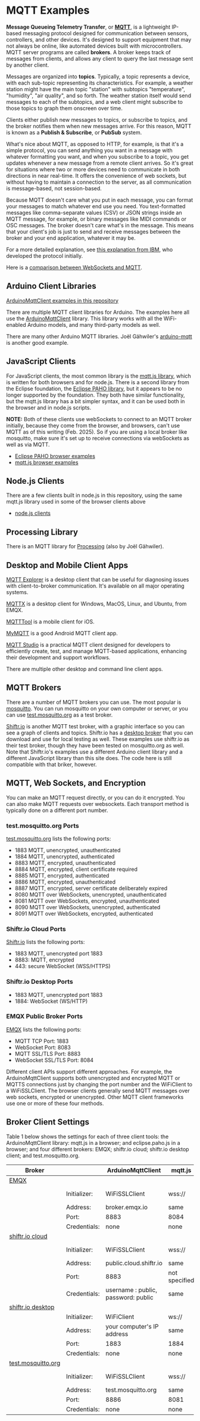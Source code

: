 # MQTT Examples

**Message Queueing Telemetry Transfer**, or **[MQTT](https://mqtt.org/)**, is a lightweight IP-based messaging protocol designed for communication between sensors, controllers, and other devices. It's designed to support equipment that may not always be online, like automated devices built with microcontrollers. MQTT server programs are called **brokers**. A broker keeps track of messages from clients, and allows any client to query the last message sent by another client. 

Messages are organized into **topics**. Typically, a topic represents a device, with each sub-topic representing its characteristics.  For example, a weather station might have the main topic "station" with subtopics "temperature", "humidity", "air quality", and so forth. The weather station itself would send messages to each of the subtopics, and a web client might subscribe to those topics to graph them onscreen over time. 

Clients  either publish new messages to topics, or subscribe to topics, and the broker notifies them when new messages arrive.  For this reason,  MQTT is known as a **Publish & Subscribe**, or **PubSub** system. 

What's nice about MQTT, as opposed to HTTP, for example, is that it's a simple protocol, you can send anything you want in a message with whatever formatting you want, and when you subscribe to a topic, you get updates whenever a new message from a remote client arrives. So it's great for situations where two or more devices need to communicate in both directions in near real-time. It offers the convenience of web sockets, but without having to maintain a connection to the server, as all communication is message-based, not session-based.

Because MQTT doesn't care what you put in each message, you can format your messages to match whatever end use you need. You text-formatted messages like comma-separate values (CSV) or JSON strings inside an MQTT message, for example, or binary messages like MIDI commands or OSC messages. The broker doesn't care what's in the message. This means that your client's job is just to send and receive messages between the broker and your end application, whatever it may be.

For a more detailed explanation, see [this explanation from IBM](https://developer.ibm.com/articles/iot-mqtt-why-good-for-iot/), who developed the protocol initially. 

Here is a [comparison between WebSockets and MQTT](mqtt-vs-websockets.md). 

## Arduino Client Libraries

[ArduinoMqttClient examples in this repository](arduino-clients)

There are multiple MQTT client libraries for Arduino. The examples here all use the [ArduinoMqttClient](https://github.com/arduino-libraries/ArduinoMqttClient) library. This library works with all the WiFi-enabled Arduino models, and many third-party models as well. 

There are many other Arduino MQTT libraries. Joël Gähwiler's [arduino-mqtt](https://github.com/256dpi/arduino-mqtt) is another good example. 


## JavaScript Clients

For JavaScript clients, the most common library is the [mqtt.js library](https://github.com/mqttjs/MQTT.js#readme), which is written for both browsers and for node.js. There is a second library from the Eclipse foundation, the [Eclipse PAHO library](https://github.com/eclipse-paho/paho.mqtt.javascript), but it appears to be no longer supported by the foundation. They both have similar functionality, but the mqtt.js library has a bit simpler syntax, and it can be used both in the browser and in node.js scripts. 

**NOTE:** Both of these clients use webSockets to connect to an MQTT broker initially, because they come from the browser, and browsers, can't use MQTT as of this writing (Feb. 2025). So if you are using a local broker like mosquitto, make sure it's set up to receive connections via webSockets as well as via MQTT. 

* [Eclipse PAHO browser examples](browser-clients/eclipse-pahojs/)
* [mqtt.js browser examples](browser-clients/mqttjs/)

## Node.js Clients

There are a few clients built in node.js in this repository, using the same mqtt.js library used in some of the browser clients above
* [node.js clients](node-clients)

## Processing Library

There is an MQTT library for [Processing](https://github.com/256dpi/processing-mqtt) (also by Joël Gähwiler). 

## Desktop and Mobile Client Apps

[MQTT Explorer](http://mqtt-explorer.com/) is a desktop client that can be useful for diagnosing issues with client-to-broker communication. It's available on all major operating systems. 

[MQTTX](https://mqttx.app/) is a desktop client for Windows, MacOS, Linux, and Ubuntu, from EMQX. 

[MQTTTool](https://apps.apple.com/us/app/mqttool/id1085976398) is a mobile client for iOS. 

[MyMQTT](https://play.google.com/store/apps/details?id=at.tripwire.mqtt.client&hl=en_US&gl=US&pli=1) is a good Android MQTT client app. 

[MQTT Studio](https://www.mqttstudio.com) is a practical MQTT client designed for developers to efficiently create, test, and manage MQTT-based applications, enhancing their development and support workflows.

There are multiple other desktop and command line client apps. 

## MQTT Brokers

There are a number of MQTT brokers you can use. The most popular is [mosquitto](http://mosquitto.org/). You can run mosquitto on your own computer or server, or you can use [test.mosquitto.org](https://test.mosquitto.org/) as a test broker. 

[Shiftr.io](https://shiftr.io/try) is another MQTT test broker, with a graphic interface so you can see a graph of clients and topics. Shiftr.io has a [desktop broker](https://shiftr.io/desktop) that you can download and use for local testing as well. These examples use shiftr.io as their test broker, though they have been tested on mosquitto.org as well. Note that Shiftr.io's examples use a different Arduino client library and a different JavaScript library than this site does. The code here is still compatible with that briker, however. 

## MQTT, Web Sockets, and Encryption

You can make an MQTT request directly, or you can do it encrypted. You can also make MQTT requests over websockets. Each transport method is typically done on a different port number. 

### test.mosquitto.org Ports

[test.mosquitto.org](https://test.mosquitto.org) lists the following ports:

* 1883 MQTT, unencrypted, unauthenticated
* 1884 MQTT, unencrypted, authenticated
* 8883 MQTT, encrypted, unauthenticated
* 8884 MQTT, encrypted, client certificate required
* 8885 MQTT, encrypted, authenticated
* 8886 MQTT, encrypted, unauthenticated
* 8887 MQTT, encrypted, server certificate deliberately expired
* 8080 MQTT over WebSockets, unencrypted, unauthenticated
* 8081 MQTT over WebSockets, encrypted, unauthenticated
* 8090 MQTT over WebSockets, unencrypted, authenticated
* 8091 MQTT over WebSockets, encrypted, authenticated

### Shiftr.io Cloud Ports

[Shiftr.io](https://www.shiftr.io/docs/broker/mqtt-interface/) lists the following ports:
* 1883 MQTT, unencrypted port 1883
* 8883: MQTT, encrypted
* 443: secure WebSocket (WSS/HTTPS)

### Shiftr.io Desktop Ports

* 1883 MQTT, unencrypted port 1883
* 1884:  WebSocket (WS/HTTP)

### EMQX Public Broker Ports

[EMQX](https://www.emqx.com/en/mqtt/public-mqtt5-broker) lists the following ports:

* MQTT TCP Port: 1883
* WebSocket Port: 8083
* MQTT SSL/TLS Port: 8883
* WebSocket SSL/TLS Port: 8084

Different client APIs support different approaches. For example, the ArduinoMqttClient supports both unencrypted and encrypted MQTT or MQTTS connections just by changing the port number and the WiFiClient to a WiFiSSLClient. The browser clients generally send MQTT messages over web sockets, encrypted or unencrypted. Other MQTT client frameworks use one or more of these four methods. 

## Broker Client Settings 

Table 1 below shows the settings for each of three client tools: the ArduinoMqttClient library: mqtt.js in a browser; and eclipse.paho.js in a browser; and four different brokers: EMQX; shiftr.io cloud; shiftr.io desktop client; and test.mosquitto.org. 

| Broker| | ArduinoMqttClient | mqtt.js |  eclipse.paho.js |
| --- |--- | --- | --- | --- |
| [EMQX](https://www.emqx.com/en/mqtt/public-mqtt5-broker) |   |   |   |
|  | Initializer: |WiFiSSLClient | wss:// | useSSL: true in client.connect() | 
 | | Address:| broker.emqx.io | same | same |
| | Port: | 8883 | 8084| 8084|
| | Credentials: | none | none | none |
| [shiftr.io cloud](https://www.shiftr.io/docs/broker) |   |   |   |
|  | Initializer: |WiFiSSLClient | wss:// | useSSL: true in client.connect() | 
 | | Address:| public.cloud.shiftr.io | same | same |
| | Port: | 8883 | not specified| 443|
| | Credentials: | username : public, password: public | same| same|
| [shiftr.io desktop](https://www.shiftr.io/docs/broker) |   |   |   |
|  | Initializer: |WiFiClient | ws:// | none | 
 | | Address:| your computer's IP address | same| same|
| | Port: | 1883 | 1884 | 1884|
| | Credentials: | none | none| none|
| [test.mosquitto.org](https://test.mosquitto.org/) |   |   |   |
|  | Initializer: |WiFiSSLClient | wss:// | useSSL: true in client.connect() | 
 | | Address:| test.mosquitto.org | same | same |
| | Port: | 8886 | 8081| 8081|
| | Credentials: | none | none | none |
